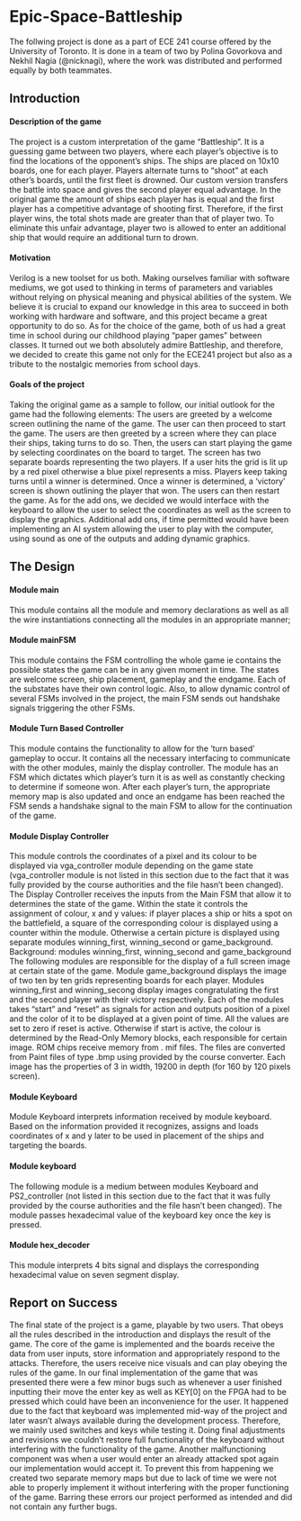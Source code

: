 # Epic-Space-Battleship
The follwing project is done as a part of ECE 241 course offered by the University of Toronto. It is done in a team of two by Polina Govorkova and Nekhil Nagia (@nicknagi), where the work was distributed and performed equally by both teammates.
## Introduction
#### Description of the game
The project is a custom interpretation of the game “Battleship”. It is a guessing game between two players, where each player’s objective is to find the locations of the opponent’s ships. The ships are placed on 10x10 boards, one for each player. Players alternate turns to “shoot” at each other’s boards, until the first fleet is drowned.
Our custom version transfers the battle into space and gives the second player equal advantage. In the original game the amount of ships each player has is equal and the first player has a competitive advantage of shooting first. Therefore, if the first player wins, the total shots made are greater than that of  player two. To eliminate this unfair advantage, player two is allowed to enter an additional ship that would require an additional turn to drown.
#### Motivation
Verilog is a new toolset for us both. Making ourselves familiar with software mediums, we got used to thinking in terms of parameters and variables without relying on physical meaning and physical abilities of the system. We believe it is crucial to expand our knowledge in this area to succeed in both working with hardware and software, and this project became a great opportunity to do so.
As for the choice of the game, both of us had a great time in school during our childhood playing “paper games” between classes. It turned out we both absolutely admire Battleship, and therefore, we decided to create this game not only for the ECE241 project but also as a tribute to the nostalgic memories from school days.
#### Goals of the project
Taking the original game as a sample to follow, our initial outlook for the game had the following elements:
The users are greeted by a welcome screen outlining the name of the game. The user can then proceed to start the game.
The users are then greeted by a screen where they can place their ships, taking turns to do so.
Then, the users can start playing the game by selecting coordinates on the board to target. The screen has two separate boards representing the two players. If a user hits the grid is lit up by a red pixel otherwise a blue pixel represents a miss. Players keep taking turns until a winner is determined.
Once a winner is determined, a ‘victory’ screen is shown outlining the player that won.
The users can then restart the game.
As for the add ons, we decided we would interface with the keyboard to allow the user to select the coordinates as well as the screen to display the graphics. Additional add ons, if time permitted would have been implementing an AI system allowing the user to play with the computer, using sound as one of the outputs and adding dynamic graphics.
## The Design
#### Module main
This module contains all the module and  memory declarations as well as all the wire instantiations connecting all the modules in an appropriate manner;
#### Module mainFSM
This module contains the FSM controlling the whole game ie contains the possible states the game can be in any given moment in time. The states are welcome screen, ship placement, gameplay and the endgame. Each of the substates have their own control logic. Also, to allow dynamic control of several FSMs involved in the project, the main FSM sends out handshake signals triggering the other FSMs. 
#### Module Turn Based Controller
This module contains the functionality to allow for the ‘turn based’ gameplay to occur.  It contains all the necessary interfacing to communicate with the other modules, mainly the display controller. The module has an FSM which dictates which player’s turn it is as well as constantly checking to determine if someone won. After each player’s turn, the appropriate memory map is also updated and once an endgame has been reached the FSM sends a handshake signal to the main FSM to allow for the continuation of the game. 
#### Module Display Controller
This module controls the coordinates of a pixel and its colour to be displayed via vga_controller module depending on the game state (vga_controller module is not listed in this section due to the fact that it was fully provided by the course authorities and the file hasn’t been changed). 
The Display Controller receives the inputs from the Main FSM that allow it to determines the state of the game. Within the state it controls the assignment of colour, x and y values: if player places a ship or hits a spot on the battlefield, a square of the corresponding colour is displayed using a counter within the module. Otherwise a certain picture is displayed using separate modules winning_first, winning_second or game_background.
Background: modules winning_first, winning_second and game_background
The following modules are responsible for the display of a full screen image at certain state of the game. Module game_background displays the image of two ten by ten grids representing boards for each player. Modules winning_first and winning_secong display images congratulating the first and the second player with their victory respectively. 
Each of the modules takes “start” and “reset” as signals for action and outputs position of a pixel and the color of it to be displayed at a given point of time. All the values are set to zero if reset is active. Otherwise if start is active, the colour is determined by the Read-Only Memory blocks, each responsible for certain image. ROM chips receive memory from . mif files. The files are converted from Paint files of type .bmp using provided by the course converter. Each image has the properties of 3 in width, 19200 in depth (for 160 by 120 pixels screen). 
#### Module Keyboard
Module Keyboard interprets information received by module keyboard. Based on the information provided it recognizes, assigns and loads coordinates of x and y later to be used in placement of the ships and targeting the boards.
#### Module keyboard
The following module is a medium between modules Keyboard and PS2_controller (not listed in this section due to the fact that it was fully provided by the course authorities and the file hasn’t been changed). The module passes hexadecimal value of the keyboard key once the key is pressed.
#### Module hex_decoder
This module interprets 4 bits signal and displays the corresponding hexadecimal value on seven segment display.
## Report on Success
The final state of the project is a game, playable by two users. That obeys all the rules described in the introduction and displays the result of the game. The core of the game is implemented and the boards receive the data from user inputs, store information and appropriately respond to the attacks. Therefore, the users receive nice visuals and can play obeying the rules of the game.
In our final implementation of the game that was presented there were a few minor bugs such as whenever a user finished inputting their move the enter key as well as KEY[0] on the FPGA had to be pressed which could have been an inconvenience for the user. It happened due to the fact that keyboard was implemented mid-way of the project and later wasn’t always available during the development process. Therefore, we mainly used switches and keys while testing it. Doing final adjustments and revisions we couldn’t restore full functionality of the keyboard without interfering with the functionality of the game.
Another malfunctioning component was when a user would enter an already attacked spot again our implementation would accept it. To prevent this from happening we created two separate memory maps but due to lack of time we were not able to properly implement it without interfering with the proper functioning of the game. Barring these errors our project performed as intended and did not contain any further bugs.
